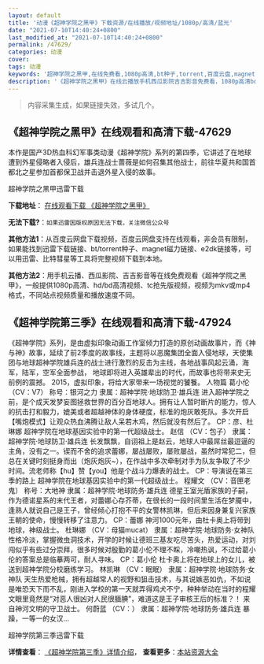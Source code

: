 ```yaml
---
layout: default
title: '动漫《超神学院之黑甲》下载资源/在线播放/视频地址/1080p/高清/蓝光'
date: "2021-07-10T14:40:24+0800"
last_modified_at: "2021-07-10T14:40:24+0800"
permalink: /47629/
categories: 动漫
cover:
tags: 动漫
keywords: '超神学院之黑甲,在线免费看,1080p高清,bt种子,torrent,百度云盘,magnet,磁力链,迅雷下载资源'
description: '《超神学院之黑甲》在线云播放手机西瓜影院吉吉影音免费看，1080p高清bd/hd未删减完整版和tc抢先枪版，mkv/mp4格式，附带bt/torrent种子、magnet/磁力链、百度云盘、网盘资源迅雷下载链接'
---
```


>内容采集生成，如果链接失效，多试几个。


## 《超神学院之黑甲》在线观看和高清下载-47629

本作是国产3D热血科幻军事类动漫《超神学院》系列的第四季，它讲述了在地球遭到外星侵略者入侵后，雄兵连战士蔷薇是如何召集其他战士，前往华夏共和国首都北之星参加首都保卫战并击退外星入侵的故事。<!---剧情end--->


超神学院之黑甲迅雷下载

**下载地址**： [在线观看下载 《超神学院之黑甲》](https://www.993dy.com//vod-detail-id-6048.html) 


**无法下载?**：`如果迅雷因版权原因无法下载，关注微信公众号 `

**其他方法1**：从百度云网盘下载视频，百度云网盘支持在线观看，非会员有限制，如果能找到迅雷下载链接、bt/torrent种子、magnet磁力链接、e2dk链接等，可以用迅雷、比特彗星等工具将完整视频下载到本地。

**其他方法2**：用手机云播、西瓜影院、吉吉影音等在线免费观看《超神学院之黑甲》，一般提供1080p高清、hd/bd高清视频、tc抢先版视频，视频为mkv或mp4格式，不同站点视频质量和播放速度不同。


## 《超神学院第三季》在线观看和高清下载-47924

《超神学院》系列，是由虚拟印象动画工作室倾力打造的原创动画故事片，而《神与神》故事，延续了前2季度的故事线，主题将以恶魔集团全面入侵地球，天使集团与地球超神学院雄兵连的战士进行激烈的反击为主线，各地战事风起云涌，海军，陆军，空军全面参战， 地球即将进入英雄辈出的时代，而故事也将带来史无前例的震撼。 2015，虚拟印象，将给大家带来一场视觉的饕餮。 人物篇 葛小伦 （CV：V7） 称号：银河之力 隶属：超神学院&middot;地球防卫·雄兵连 进入超神学院之前，是个成天发梦妄图拯救世界的百分百地球人。拥有让人暂时断片的能力，惊人的抗击打和毅力，媲美或者超越神体的身体硬度，标准的炮灰敢死队。多次开启【嘴炮模式】让观众热血沸腾让敌人呆若木鸡，然后就没有然后了。 CP：彦、杜琳娜 超神学院在地球基因实验中的第一代超级战士。 赵信 （CV：包子） 隶属：超神学院&middot;地球防卫·雄兵连 长发飘飘，自诩祖上是赵云，地球人中最屌丝最逗逼的主角，没有之一。锲而不舍的追求蕾娜，屡战屡败，屡败屡战，虽然时常犯二，但总在关键时刻挺身而出（炮灰炮灰~），在作战中多次牵制对手为队友争取了不少时间。流老师称【hu】赞【you】他是个战斗力爆表的战士。 CP：导演说在第三季的路上 超神学院在地球基因实验中的第一代超级战士。 程耀文 （CV：音匣老鬼） 称号：大地神 隶属：超神学院&middot;地球防务·雄兵连 德星王室光盾家族的子嗣，作为德诺星系的末代王者，对蕾娜心存芥蒂，在很长的一段时间里生活在梦魇中，逢熟人就说自己是王子，曾经倾心打抱不平的女警林凯琳，但后来因身兼复兴家族王朝的使命，慢慢转移了注意力。 CP：蕾娜 神河1000元年，由杜卡奥上将带到地球，神级战士。 杜琳娜 （CV：母猫mucat） 隶属：超神学院&middot;地球防务·女神队 性格冷淡，掌握微虫洞技术，开学的时候让德班三基友吃尽苦头，热爱运动，对刘闯似乎有些过分崇拜，很多时候对殷勤的葛小伦不理不睬，冷嘲热讽，不过给葛小伦的答案总是临摹两可，耐人寻味。 CP：葛小伦 杜卡奥上将在地球上的女儿，被送到超神学院分校磨练学习。 林凯琳 （CV：眠眠） 隶属：超神学院&middot;地球防务·女神队 天生热爱枪械，拥有超越常人的视野和狙击技术，与其说嫉恶如仇，不如说是唯恐天下而不乱，刚进入学校的第一天就弄得鸡犬不宁，种种举动在当时的程耀文眼里竟然是“对恶人很凶对人民很腼腆&rdquo;，难道这是王子审核王后的标准？！ 来自神河文明的守卫战士。 何蔚蓝 （CV：） 隶属：超神学院&middot;地球防务·雄兵连 暴躁，一等一的女汉...


超神学院第三季迅雷下载

**详情查看**： [《超神学院第三季》详情介绍](/movie/47924/)， **查看更多**：[本站资源大全](/movie/t/all/)

